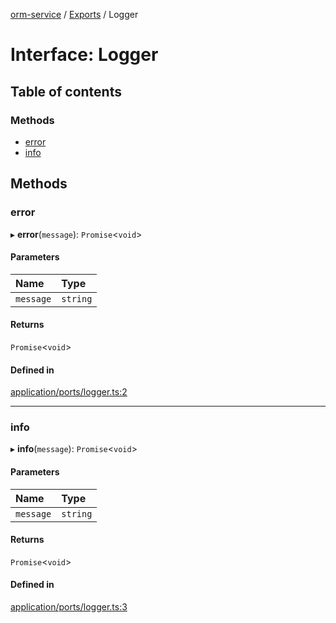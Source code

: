 [orm-service](../README.md) / [Exports](../modules.md) / Logger

# Interface: Logger

## Table of contents

### Methods

- [error](Logger.md#error)
- [info](Logger.md#info)

## Methods

### error

▸ **error**(`message`): `Promise`<`void`\>

#### Parameters

| Name | Type |
| :------ | :------ |
| `message` | `string` |

#### Returns

`Promise`<`void`\>

#### Defined in

[application/ports/logger.ts:2](https://github.com/FlavioLionelRita/lambdaorm-svc/blob/d465c5e/src/lib/application/ports/logger.ts#L2)

___

### info

▸ **info**(`message`): `Promise`<`void`\>

#### Parameters

| Name | Type |
| :------ | :------ |
| `message` | `string` |

#### Returns

`Promise`<`void`\>

#### Defined in

[application/ports/logger.ts:3](https://github.com/FlavioLionelRita/lambdaorm-svc/blob/d465c5e/src/lib/application/ports/logger.ts#L3)
